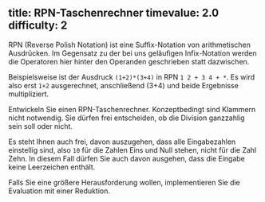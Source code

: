 title: RPN-Taschenrechner
timevalue: 2.0
difficulty: 2
---
RPN (Reverse Polish Notation) ist eine Suffix-Notation von arithmetischen Ausdrücken.
Im Gegensatz zu der bei uns geläufigen Infix-Notation werden die Operatoren hier hinter den Operanden geschrieben statt dazwischen.

Beispielsweise ist der Ausdruck `(1+2)*(3+4)` in RPN `1 2 + 3 4 + *`.
Es wird also erst `1+2` ausgerechnet, anschließend (3+4) und beide Ergebnisse multipliziert.

Entwickeln Sie einen RPN-Taschenrechner. Konzeptbedingt sind Klammern nicht notwendig. Sie dürfen frei entscheiden, ob die Division ganzzahlig sein soll oder nicht.

Es steht Ihnen auch frei, davon auszugehen, dass alle Eingabezahlen einstellig sind, also `10` für die Zahlen Eins und Null stehen, nicht für die Zahl Zehn. In diesem Fall dürfen Sie auch davon ausgehen, dass die Eingabe keine Leerzeichen enthält.

Falls Sie eine größere Herausforderung wollen, implementieren Sie die Evaluation mit einer Reduktion.
